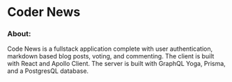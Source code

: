 # Coder News


### About:
Code News is a fullstack application complete with user authentication, markdown based blog posts, voting, and commenting. The client is built with React and Apollo Client. The server is built with GraphQL Yoga, Prisma, and a PostgresQL database. 